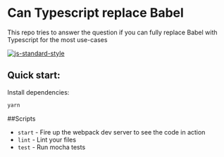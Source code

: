 # Can Typescript replace Babel
This repo tries to answer the question if you can fully replace Babel with Typescript for the most use-cases

[![js-standard-style](https://img.shields.io/badge/code%20style-standard-brightgreen.svg)](http://standardjs.com)

## Quick start:

Install dependencies:

```bash
yarn
```

##Scripts

* `start` - Fire up the webpack dev server to see the code in action
* `lint` - Lint your files
* `test` - Run mocha tests
